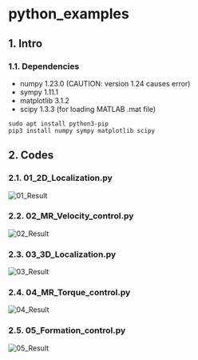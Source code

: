 # python_examples
## 1. Intro
### 1.1. Dependencies
* numpy 1.23.0 (CAUTION: version 1.24 causes error)
* sympy 1.11.1
* matplotlib 3.1.2
* scipy 1.3.3 (for loading MATLAB .mat file)

```
sudo apt install python3-pip
pip3 install numpy sympy matplotlib scipy
```

## 2. Codes
### 2.1. 01_2D_Localization.py
<img src="/figs/01_Result.png" title="01_Result" alt="01_Result"></img>
### 2.2. 02_MR_Velocity_control.py
<img src="/figs/02_Result.png" title="02_Result" alt="02_Result"></img>
### 2.3. 03_3D_Localization.py
<img src="/figs/03_Result.png" title="03_Result" alt="03_Result"></img>
### 2.4. 04_MR_Torque_control.py
<img src="/figs/04_Result.png" title="04_Result" alt="04_Result"></img>
### 2.5. 05_Formation_control.py
<img src="/figs/05_Result.png" title="05_Result" alt="05_Result"></img>
